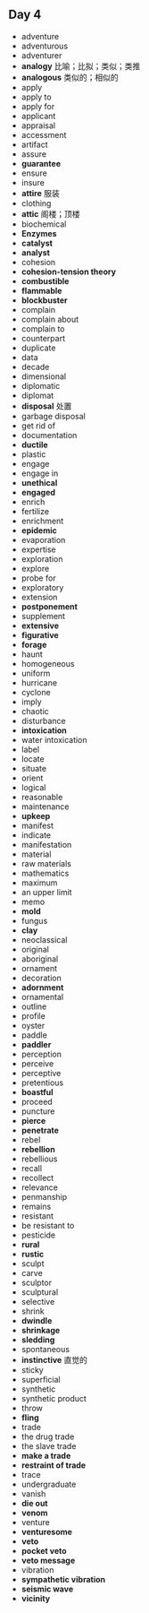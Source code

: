 ## Day 4

- adventure
- adventurous
- adventurer
- **analogy** 比喻；比拟；类似；类推
- **analogous** 类似的；相似的
- apply
- apply to 
- apply for
- applicant
- appraisal
- accessment
- artifact
- assure
- **guarantee**
- ensure
- insure
- **attire** 服装
- clothing
- **attic** 阁楼；顶楼
- biochemical
- **Enzymes**
- **catalyst**
- **analyst**
- cohesion
- **cohesion-tension theory**
- **combustible**
- **flammable**
- **blockbuster**
- complain
- complain about
- complain to
- counterpart
- duplicate
- data
- decade
- dimensional
- diplomatic
- diplomat
- **disposal** 处置
- garbage disposal
- get rid of
- documentation
- **ductile**
- plastic
- engage
- engage in 
- **unethical**
- **engaged**
- enrich
- fertilize
- enrichment
- **epidemic**
- evaporation
- expertise
- exploration
- explore
- probe for
- exploratory
- extension
- **postponement**
- supplement
- **extensive**
- **figurative**
- **forage**
- haunt
- homogeneous
- uniform
- hurricane
- cyclone
- imply
- chaotic
- disturbance
- **intoxication**
- water intoxication
- label
- locate
- situate
- orient
- logical
- reasonable
- maintenance
- **upkeep**
- manifest
- indicate
- manifestation
- material
- raw materials
- mathematics
- maximum
- an upper limit
- memo
- **mold**
- fungus
- **clay**
- neoclassical
- original
- aboriginal
- ornament
- decoration
- **adornment**
- ornamental
- outline
- profile
- oyster
- paddle
- **paddler**
- perception
- perceive
- perceptive
- pretentious
- **boastful**
- proceed
- puncture
- **pierce**
- **penetrate**
- rebel
- **rebellion**
- rebellious
- recall
- recollect
- relevance
- penmanship
- remains
- resistant
- be resistant to
- pesticide
- **rural**
- **rustic**
- sculpt
- carve
- sculptor
- sculptural
- selective
- shrink
- **dwindle**
- **shrinkage**
- **sledding**
- spontaneous
- **instinctive** 直觉的
- sticky
- superficial
- synthetic
- synthetic product
- throw
- **fling**
- trade
- the drug trade
- the slave trade
- **make a trade**
- **restraint of trade**
- trace
- undergraduate
- vanish
- **die out**
- **venom**
- venture
- **venturesome**
- **veto**
- **pocket veto**
- **veto message**
- vibration
- **sympathetic vibration**
- **seismic wave**
- **vicinity**

